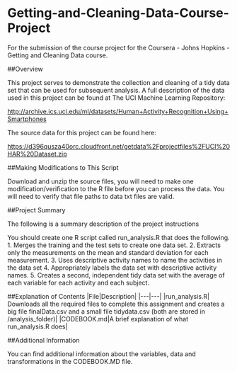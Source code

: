 # Getting-and-Cleaning-Data-Course-Project

For the submission of the course project for the Coursera - Johns Hopkins - Getting and Cleaning Data course.

##Overview

This project serves to demonstrate the collection and cleaning of a tidy data set that can be used for subsequent analysis. A full description of the data used in this project can be found at The UCI Machine Learning Repository:

<http://archive.ics.uci.edu/ml/datasets/Human+Activity+Recognition+Using+Smartphones> 

The source data for this project can be found here:

<https://d396qusza40orc.cloudfront.net/getdata%2Fprojectfiles%2FUCI%20HAR%20Dataset.zip>

##Making Modifications to This Script

Download and unzip the source files, you will need to make one modification/verification to the R file before you can process the data. You will need to verify that file paths to data txt files are valid.

##Project Summary

The following is a summary description of the project instructions

You should create one R script called run_analysis.R that does the following. 1. Merges the training and the test sets to create one data set. 2. Extracts only the measurements on the mean and standard deviation for each measurement. 3. Uses descriptive activity names to name the activities in the data set 4. Appropriately labels the data set with descriptive activity names. 5. Creates a second, independent tidy data set with the average of each variable for each activity and each subject.

##Explanation of Contents
|File|Description|
|---|---|
|run_analysis.R| Downloads all the required files to complete this assignment and creates a big file finalData.csv and a small file tidydata.csv (both are stored in /analysis_folder)|
|CODEBOOK.md|A brief explanation of what run_analysis.R does|

##Additional Information

You can find additional information about the variables, data and transformations in the CODEBOOK.MD file.
